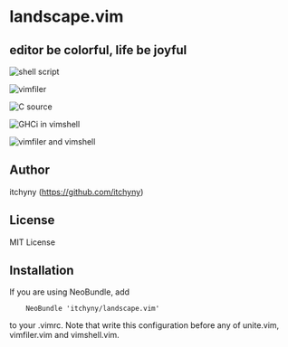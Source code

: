 # landscape.vim
## editor be colorful, life be joyful

![shell script](https://github.com/itchyny/landscape.vim/raw/master/img/1.png)

![vimfiler](https://github.com/itchyny/landscape.vim/raw/master/img/2.png)

![C source](https://github.com/itchyny/landscape.vim/raw/master/img/3.png)

![GHCi in vimshell](https://github.com/itchyny/landscape.vim/raw/master/img/4.png)

![vimfiler and vimshell](https://github.com/itchyny/landscape.vim/raw/master/img/5.png)

## Author
itchyny (https://github.com/itchyny)

## License
MIT License

## Installation
If you are using NeoBundle, add

        NeoBundle 'itchyny/landscape.vim'

to your .vimrc. Note that write this configuration before any of unite.vim,
vimfiler.vim and vimshell.vim.


